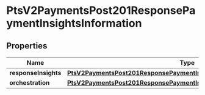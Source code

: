 
# PtsV2PaymentsPost201ResponsePaymentInsightsInformation

## Properties
Name | Type | Description | Notes
------------ | ------------- | ------------- | -------------
**responseInsights** | [**PtsV2PaymentsPost201ResponsePaymentInsightsInformationResponseInsights**](PtsV2PaymentsPost201ResponsePaymentInsightsInformationResponseInsights.md) |  |  [optional]
**orchestration** | [**PtsV2PaymentsPost201ResponsePaymentInsightsInformationOrchestration**](PtsV2PaymentsPost201ResponsePaymentInsightsInformationOrchestration.md) |  |  [optional]



